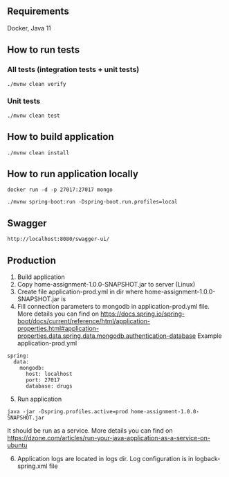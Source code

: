 ## Requirements
Docker, Java 11

## How to run tests
### All tests (integration tests + unit tests)
```
./mvnw clean verify
```

### Unit tests
```
./mvnw clean test
```

## How to build application
```
./mvnw clean install
```

## How to run application locally
```
docker run -d -p 27017:27017 mongo
```
```
./mvnw spring-boot:run -Dspring-boot.run.profiles=local
```

## Swagger
```
http://localhost:8080/swagger-ui/
```

## Production
1. Build application
2. Copy home-assignment-1.0.0-SNAPSHOT.jar to server (Linux)
3. Create file application-prod.yml in dir where home-assignment-1.0.0-SNAPSHOT.jar is
4. Fill connection parameters to mongodb in application-prod.yml file. More details you can find on https://docs.spring.io/spring-boot/docs/current/reference/html/application-properties.html#application-properties.data.spring.data.mongodb.authentication-database
Example application-prod.yml
```
spring:
  data:
    mongodb:
      host: localhost
      port: 27017
      database: drugs
```
5. Run application
```
java -jar -Dspring.profiles.active=prod home-assignment-1.0.0-SNAPSHOT.jar
```
It should be run as a service. More details you can find on https://dzone.com/articles/run-your-java-application-as-a-service-on-ubuntu

6. Application logs are located in logs dir. Log configuration is in logback-spring.xml file
